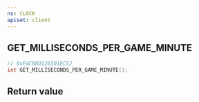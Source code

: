 ```yaml
---
ns: CLOCK
apiset: client
---
```

## GET_MILLISECONDS_PER_GAME_MINUTE

```c
// 0xE4CB8D126501EC52
int GET_MILLISECONDS_PER_GAME_MINUTE();
```



## Return value

